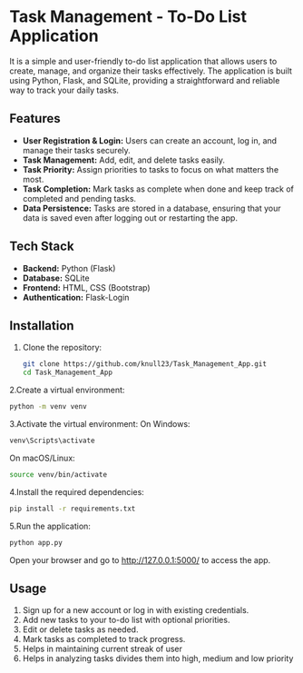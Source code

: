 # Task Management - To-Do List Application

It is a simple and user-friendly to-do list application that allows users to create, manage, and organize their tasks effectively. The application is built using Python, Flask, and SQLite, providing a straightforward and reliable way to track your daily tasks.


## Features

- **User Registration & Login:** Users can create an account, log in, and manage their tasks securely.
- **Task Management:** Add, edit, and delete tasks easily.
- **Task Priority:** Assign priorities to tasks to focus on what matters the most.
- **Task Completion:** Mark tasks as complete when done and keep track of completed and pending tasks.
- **Data Persistence:** Tasks are stored in a database, ensuring that your data is saved even after logging out or restarting the app.


## Tech Stack

- **Backend:** Python (Flask)
- **Database:** SQLite
- **Frontend:** HTML, CSS (Bootstrap)
- **Authentication:** Flask-Login


## Installation

1. Clone the repository:

   ```bash
   git clone https://github.com/knull23/Task_Management_App.git
   cd Task_Management_App
   ```

2.Create a virtual environment:

   ```bash
   python -m venv venv
   ```

3.Activate the virtual environment:
On Windows:
   ```bash
   venv\Scripts\activate
   ```

On macOS/Linux:
   ```bash
   source venv/bin/activate
   ```

4.Install the required dependencies:
   ```bash
   pip install -r requirements.txt
   ```

5.Run the application:
   ```bash
   python app.py
   ```
   Open your browser and go to http://127.0.0.1:5000/ to access the app.


## Usage
  1. Sign up for a new account or log in with existing credentials.
  2. Add new tasks to your to-do list with optional priorities.
  3. Edit or delete tasks as needed.
  4. Mark tasks as completed to track progress.
  5. Helps in maintaining current streak of user
  6. Helps in analyzing tasks divides them into high, medium and low priority 
